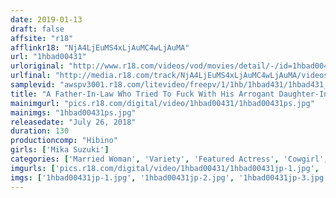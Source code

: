 ```yaml
---
date: 2019-01-13
draft: false
affsite: "r18"
afflinkr18: "NjA4LjEuMS4xLjAuMC4wLjAuMA"
url: "1hbad00431"
urloriginal: "http://www.r18.com/videos/vod/movies/detail/-/id=1hbad00431"
urlfinal: "http://media.r18.com/track/NjA4LjEuMS4xLjAuMC4wLjAuMA/videos/vod/movies/detail/-/id=1hbad00431"
samplevid: "awspv3001.r18.com/litevideo/freepv/1/1hb/1hbad431/1hbad431_dmb_w.mp4"
title: "A Father-In-Law Who Tried To Fuck With His Arrogant Daughter-In-Law She Was So Tough He Couldn't Rape Her, But One Day, He Caught Her Getting Raped By An Ex-Boyfriend, And Instead Of Rescuing Her, He Jumped In And Fucked Her Too Mika Suzuki"
mainimgurl: "pics.r18.com/digital/video/1hbad00431/1hbad00431ps.jpg"
mainimgs: "1hbad00431ps.jpg"
releasedate: "July 26, 2018"
duration: 130
productioncomp: "Hibino"
girls: ['Mika Suzuki']
categories: ['Married Woman', 'Variety', 'Featured Actress', 'Cowgirl', 'Hi-Def']
imgurls: ['pics.r18.com/digital/video/1hbad00431/1hbad00431jp-1.jpg', 'pics.r18.com/digital/video/1hbad00431/1hbad00431jp-2.jpg', 'pics.r18.com/digital/video/1hbad00431/1hbad00431jp-3.jpg', 'pics.r18.com/digital/video/1hbad00431/1hbad00431jp-4.jpg', 'pics.r18.com/digital/video/1hbad00431/1hbad00431jp-5.jpg', 'pics.r18.com/digital/video/1hbad00431/1hbad00431jp-6.jpg', 'pics.r18.com/digital/video/1hbad00431/1hbad00431jp-7.jpg', 'pics.r18.com/digital/video/1hbad00431/1hbad00431jp-8.jpg', 'pics.r18.com/digital/video/1hbad00431/1hbad00431jp-9.jpg', 'pics.r18.com/digital/video/1hbad00431/1hbad00431jp-10.jpg', 'pics.r18.com/digital/video/1hbad00431/1hbad00431jp-11.jpg', 'pics.r18.com/digital/video/1hbad00431/1hbad00431jp-12.jpg', 'pics.r18.com/digital/video/1hbad00431/1hbad00431jp-13.jpg', 'pics.r18.com/digital/video/1hbad00431/1hbad00431jp-14.jpg', 'pics.r18.com/digital/video/1hbad00431/1hbad00431jp-15.jpg', 'pics.r18.com/digital/video/1hbad00431/1hbad00431jp-16.jpg', 'pics.r18.com/digital/video/1hbad00431/1hbad00431jp-17.jpg', 'pics.r18.com/digital/video/1hbad00431/1hbad00431jp-18.jpg', 'pics.r18.com/digital/video/1hbad00431/1hbad00431jp-19.jpg', 'pics.r18.com/digital/video/1hbad00431/1hbad00431jp-20.jpg']
imgs: ['1hbad00431jp-1.jpg', '1hbad00431jp-2.jpg', '1hbad00431jp-3.jpg', '1hbad00431jp-4.jpg', '1hbad00431jp-5.jpg', '1hbad00431jp-6.jpg', '1hbad00431jp-7.jpg', '1hbad00431jp-8.jpg', '1hbad00431jp-9.jpg', '1hbad00431jp-10.jpg', '1hbad00431jp-11.jpg', '1hbad00431jp-12.jpg', '1hbad00431jp-13.jpg', '1hbad00431jp-14.jpg', '1hbad00431jp-15.jpg', '1hbad00431jp-16.jpg', '1hbad00431jp-17.jpg', '1hbad00431jp-18.jpg', '1hbad00431jp-19.jpg', '1hbad00431jp-20.jpg']
---
```

